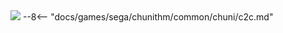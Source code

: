 <img class="header-logo" src="/img/sega/chunithm/paradise/logo.webp">
--8<-- "docs/games/sega/chunithm/common/chuni/c2c.md"